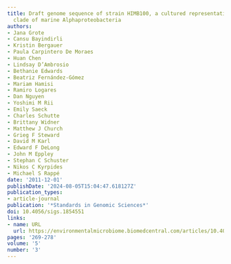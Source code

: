 ```yaml
---
title: Draft genome sequence of strain HIMB100, a cultured representative of the SAR116
  clade of marine Alphaproteobacteria
authors:
- Jana Grote
- Cansu Bayindirli
- Kristin Bergauer
- Paula Carpintero De Moraes
- Huan Chen
- Lindsay D’Ambrosio
- Bethanie Edwards
- Beatriz Fernández-Gómez
- Mariam Hamisi
- Ramiro Logares
- Dan Nguyen
- Yoshimi M Rii
- Emily Saeck
- Charles Schutte
- Brittany Widner
- Matthew J Church
- Grieg F Steward
- David M Karl
- Edward F DeLong
- John M Eppley
- Stephan C Schuster
- Nikos C Kyrpides
- Michael S Rappé
date: '2011-12-01'
publishDate: '2024-08-05T15:04:47.618127Z'
publication_types:
- article-journal
publication: '*Standards in Genomic Sciences*'
doi: 10.4056/sigs.1854551
links:
- name: URL
  url: https://environmentalmicrobiome.biomedcentral.com/articles/10.4056/sigs.1854551
pages: '269-278'
volume: '5'
number: '3'
---
```

